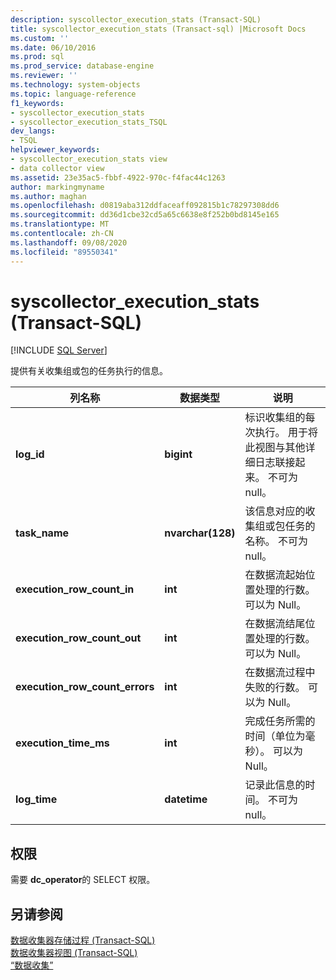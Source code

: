 ```yaml
---
description: syscollector_execution_stats (Transact-SQL)
title: syscollector_execution_stats (Transact-sql) |Microsoft Docs
ms.custom: ''
ms.date: 06/10/2016
ms.prod: sql
ms.prod_service: database-engine
ms.reviewer: ''
ms.technology: system-objects
ms.topic: language-reference
f1_keywords:
- syscollector_execution_stats
- syscollector_execution_stats_TSQL
dev_langs:
- TSQL
helpviewer_keywords:
- syscollector_execution_stats view
- data collector view
ms.assetid: 23e35ac5-fbbf-4922-970c-f4fac44c1263
author: markingmyname
ms.author: maghan
ms.openlocfilehash: d0819aba312ddfaceaff092815b1c78297308dd6
ms.sourcegitcommit: dd36d1cbe32cd5a65c6638e8f252b0bd8145e165
ms.translationtype: MT
ms.contentlocale: zh-CN
ms.lasthandoff: 09/08/2020
ms.locfileid: "89550341"
---
```

# <a name="syscollector_execution_stats-transact-sql"></a>syscollector_execution_stats (Transact-SQL)
[!INCLUDE [SQL Server](../../includes/applies-to-version/sqlserver.md)]

  提供有关收集组或包的任务执行的信息。  
  
|列名称|数据类型|说明|  
|-----------------|---------------|-----------------|  
|**log_id**|**bigint**|标识收集组的每次执行。 用于将此视图与其他详细日志联接起来。 不可为 null。|  
|**task_name**|**nvarchar(128)**|该信息对应的收集组或包任务的名称。 不可为 null。|  
|**execution_row_count_in**|**int**|在数据流起始位置处理的行数。 可以为 Null。|  
|**execution_row_count_out**|**int**|在数据流结尾位置处理的行数。 可以为 Null。|  
|**execution_row_count_errors**|**int**|在数据流过程中失败的行数。 可以为 Null。|  
|**execution_time_ms**|**int**|完成任务所需的时间（单位为毫秒）。 可以为 Null。|  
|**log_time**|**datetime**|记录此信息的时间。 不可为 null。|  
  
## <a name="permissions"></a>权限  
 需要 **dc_operator**的 SELECT 权限。  
  
## <a name="see-also"></a>另请参阅  
 [数据收集器存储过程 (Transact-SQL)](../../relational-databases/system-stored-procedures/data-collector-stored-procedures-transact-sql.md)   
 [数据收集器视图 (Transact-SQL)](../../relational-databases/system-catalog-views/data-collector-views-transact-sql.md)   
 [“数据收集”](../../relational-databases/data-collection/data-collection.md)  
  
  
